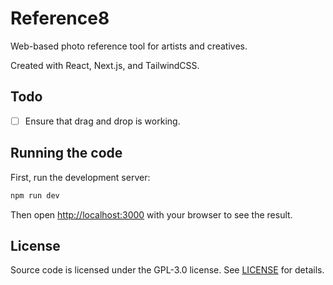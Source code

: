# Reference8

Web-based photo reference tool for artists and creatives.

Created with React, Next.js, and TailwindCSS.


## Todo

- [ ] Ensure that drag and drop is working.


## Running the code

First, run the development server:

```bash
npm run dev
```

Then open [http://localhost:3000](http://localhost:3000) with your browser to see the result.


## License

Source code is licensed under the GPL-3.0 license. See [LICENSE](/LICENSE) for details.
